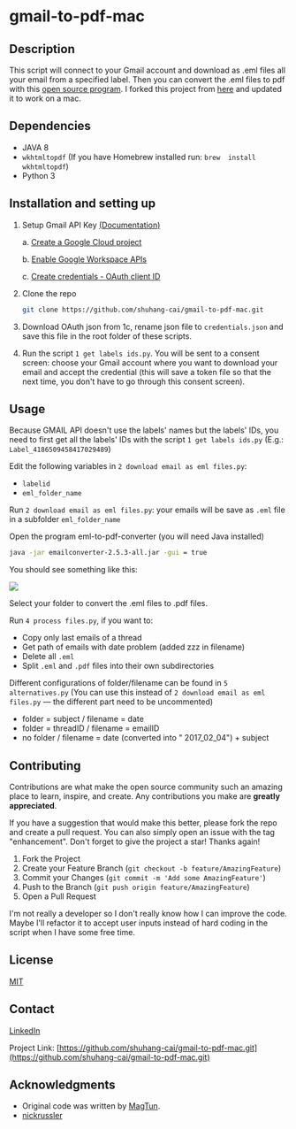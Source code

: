 # gmail-to-pdf-mac

## Description

This script will connect to your Gmail account and download as .eml files all your email from a specified label. Then you can convert the .eml files to pdf with this [open source program](https://github.com/nickrussler/eml-to-pdf-convert). I forked this project from [here](https://github.com/MagTun/gmail-to-pdf) and updated it to work on a mac.

## Dependencies

- JAVA 8
- `wkhtmltopdf` (If you have Homebrew installed run: `brew  install wkhtmltopdf`)
- Python 3

## Installation and setting up

1. Setup Gmail API Key [(Documentation)](https://developers.google.com/gmail/api/quickstart/python)

    a. [Create a Google Cloud project](https://developers.google.com/workspace/guides/create-project)
    
    b. [Enable Google Workspace APIs](https://developers.google.com/workspace/guides/enable-apis)

    c. [Create credentials - OAuth client ID](https://developers.google.com/workspace/guides/create-credentials)

    

2. Clone the repo
   ```sh
   git clone https://github.com/shuhang-cai/gmail-to-pdf-mac.git
   ```
3. Download OAuth json from 1c, rename json file to `credentials.json` and save this file in the root folder of these scripts. 

4. Run the script `1 get labels ids.py`. You will be sent to a consent screen: choose your Gmail account where you want to download your email and accept the credential (this will save a token file so that the next time, you don't have to go through this consent screen).
   


## Usage

Because GMAIL API doesn't use the labels' names but the labels' IDs, you need to first get all the labels' IDs with the script `1 get labels ids.py` (E.g.: `Label_4186509458417029489`)

Edit the following variables in `2 download email as eml files.py`:

* `labelid`
* `eml_folder_name`

Run `2 download email as eml files.py`: your emails will be save as `.eml` file in a subfolder `eml_folder_name`

Open the program eml-to-pdf-converter (you will need Java installed)
```sh
java -jar emailconverter-2.5.3-all.jar -gui = true
```

You should see something like this:

<img src="https://www.whitebyte.info/wp-content/uploads/2015/02/scr1.png" />



Select your folder to convert the .eml files to .pdf files.


Run `4 process files.py`, if you want to:

* Copy only last emails of a thread
* Get path of emails with date problem (added zzz in filename)
* Delete all `.eml`
* Split `.eml` and `.pdf` files into their own subdirectories

Different configurations of folder/filename can be found in `5 alternatives.py` (You can use this instead of `2 download email as eml files.py` ― the different part need to be uncommented)

* folder = subject / filename = date
* folder = threadID / filename = emailID
* no folder / filename = date (converted into " 2017_02_04") + subject

## Contributing
Contributions are what make the open source community such an amazing place to learn, inspire, and create. Any contributions you make are **greatly appreciated**.

If you have a suggestion that would make this better, please fork the repo and create a pull request. You can also simply open an issue with the tag "enhancement".
Don't forget to give the project a star! Thanks again!

1. Fork the Project
2. Create your Feature Branch (`git checkout -b feature/AmazingFeature`)
3. Commit your Changes (`git commit -m 'Add some AmazingFeature'`)
4. Push to the Branch (`git push origin feature/AmazingFeature`)
5. Open a Pull Request

I'm not really a developer so I don't really know how I can improve the code. Maybe I'll refactor it to accept user inputs instead of hard coding in the script when I have some free time.


## License
[MIT](https://choosealicense.com/licenses/mit/)


## Contact

[LinkedIn](https://www.linkedin.com/in/cai-shuhang) 

Project Link: [https://github.com/shuhang-cai/gmail-to-pdf-mac.git](https://github.com/shuhang-cai/gmail-to-pdf-mac.git)

## Acknowledgments

* Original code was written by [MagTun](https://github.com/MagTun/gmail-to-pdf). 
* [nickrussler](https://github.com/nickrussler/eml-to-pdf-convert)

